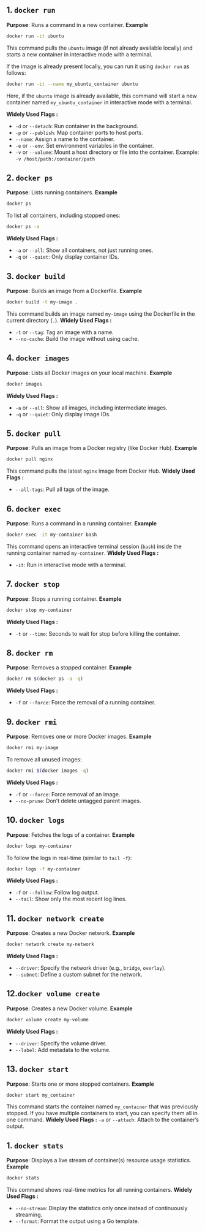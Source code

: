 ## 1. `docker run`
**Purpose**: Runs a command in a new container.
**Example**  
```bash  
docker run -it ubuntu  
```  
This command pulls the `ubuntu` image (if not already available locally) and starts a new container in interactive mode with a terminal.

If the image is already present locally, you can run it using `docker run` as follows:
```bash
docker run -it --name my_ubuntu_container ubuntu
```
Here, if the `ubuntu` image is already available, this command will start a new container named `my_ubuntu_container` in interactive mode with a terminal.

**Widely Used Flags :**  
- `-d` or `--detach`: Run container in the background.  
- `-p` or `--publish`: Map container ports to host ports.  
- `--name`: Assign a name to the container.  
- `-e` or `--env`: Set environment variables in the container.
- `-v` or `--volume`: Mount a host directory or file into the container. Example: `-v /host/path:/container/path`


## 2. `docker ps`
**Purpose**: Lists running containers.
**Example**  
```bash  
docker ps  
```  
To list all containers, including stopped ones:  
```bash  
docker ps -a  
```
**Widely Used Flags :**
- `-a` or `--all`: Show all containers, not just running ones.  
- `-q` or `--quiet`: Only display container IDs.

## 3. `docker build`
**Purpose**: Builds an image from a Dockerfile.
**Example**  
```bash  
docker build -t my-image .  
```  
This command builds an image named `my-image` using the Dockerfile in the current directory (`.`).
**Widely Used Flags :** 
- `-t` or `--tag`: Tag an image with a name.  
- `--no-cache`: Build the image without using cache.

## 4. `docker images`
**Purpose**: Lists all Docker images on your local machine.
**Example**  
```bash  
docker images  
```
**Widely Used Flags :** 
- `-a` or `--all`: Show all images, including intermediate images.  
- `-q` or `--quiet`: Only display image IDs.

## 5. `docker pull`
**Purpose**: Pulls an image from a Docker registry (like Docker Hub).
**Example**  
```bash  
docker pull nginx  
```  
This command pulls the latest `nginx` image from Docker Hub.
**Widely Used Flags :**
- `--all-tags`: Pull all tags of the image.

## 6. `docker exec`
**Purpose**: Runs a command in a running container.
**Example**  
```bash  
docker exec -it my-container bash  
```  
This command opens an interactive terminal session (`bash`) inside the running container named `my-container`.
**Widely Used Flags :** 
- `-it`: Run in interactive mode with a terminal.

## 7. `docker stop`
**Purpose**: Stops a running container.
**Example**  
```bash  
docker stop my-container  
```
**Widely Used Flags :** 
- `-t` or `--time`: Seconds to wait for stop before killing the container.

## 8. `docker rm`
**Purpose**: Removes a stopped container.
**Example**  
```bash  
docker rm $(docker ps -a -q)  
```
**Widely Used Flags :** 
- `-f` or `--force`: Force the removal of a running container.
## 9. `docker rmi`
**Purpose**: Removes one or more Docker images.
**Example**  
```bash  
docker rmi my-image  
```  
To remove all unused images:  
```bash  
docker rmi $(docker images -q)  
```
**Widely Used Flags :** 
- `-f` or `--force`: Force removal of an image.  
- `--no-prune`: Don’t delete untagged parent images.

## 10. `docker logs`
**Purpose**: Fetches the logs of a container.
**Example**  
```bash  
docker logs my-container  
```  
To follow the logs in real-time (similar to `tail -f`):  
```bash  
docker logs -f my-container  
```
**Widely Used Flags :** 
- `-f` or `--follow`: Follow log output.  
- `--tail`: Show only the most recent log lines.

## 11. `docker network create`
**Purpose**: Creates a new Docker network.
**Example**  
```bash  
docker network create my-network  
```
**Widely Used Flags :**
- `--driver`: Specify the network driver (e.g., `bridge`, `overlay`).  
- `--subnet`: Define a custom subnet for the network.
## 12.`docker volume create`
**Purpose**: Creates a new Docker volume.
**Example**  
```bash  
docker volume create my-volume  
```
**Widely Used Flags :** 
- `--driver`: Specify the volume driver.  
- `--label`: Add metadata to the volume.

## 13.  `docker start`
**Purpose**: Starts one or more stopped containers.
**Example**  
```bash  
docker start my_container   
```  
This command starts the container named `my_container` that was previously stopped. If you have multiple containers to start, you can specify them all in one command.
**Widely Used Flags :** 
`-a` or `--attach`: Attach to the container’s output.
## 1. `docker stats`
**Purpose**: Displays a live stream of container(s) resource usage statistics.
**Example**  
```bash  
docker stats  
```  
This command shows real-time metrics for all running containers.
**Widely Used Flags :** 
- `--no-stream`: Display the statistics only once instead of continuously streaming.  
- `--format`: Format the output using a Go template. 

<!--stackedit_data:
eyJoaXN0b3J5IjpbLTEyOTA1NTk4MDEsLTU1NDQ4NTg3NSwzOT
k3MTMxMTIsLTExOTI3NDE0NDUsLTgxMTI4ODU2OSwtMTQwNzYz
MjcxMyw4NzMxNDkxOTQsNTU2MzM3OTc0XX0=
-->